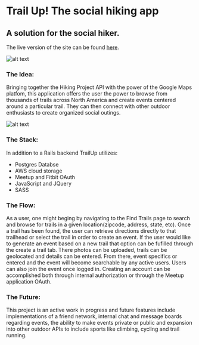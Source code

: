 # Trail Up! The social hiking app

## A solution for the social hiker. 

The live version of the site can be found [here](https://trail-up.herokuapp.com).

![alt text](screen_shots/TrailUpSS1.png)

### The Idea:

Bringing together the Hiking Project API with the power of the Google Maps platfom, this application offers the user the power to browse from thousands of trails across North America and create events centered around a particular trail. They can then connect with other outdoor enthusiasts to create organized social outings.

![alt text](screen_shots/TrailUpSS2.png)

### The Stack:
In addition to a Rails backend TrailUp utilizes:
  * Postgres Databse
  * AWS cloud storage 
  * Meetup and Fitbit OAuth 
  * JavaScript and JQuery 
  * SASS


### The Flow:

As a user, one might beging by navigating to the Find Trails page to search and browse for trails in a given location(zipcode, address, state, etc). Once a trail has been found, the user can retrieve directions directly to that trailhead or select the trail in order to create an event. If the user would like to generate an event based on a new trail that option can be fufilled through the create a trail tab. There photos can be uploaded, trails can be geolocated and details can be entered. From there, event specifics or entered and the event will become searchable by any active users. Users can also join the event once logged in. Creating an account can be accomplished both through internal authorization or through the Meetup application OAuth.

### The Future:

This project is an active work in progress and future features include implementations of a friend network, internal chat and message boards regarding events, the ability to make events private or public and expansion into other outdoor APIs to include sports like climbing, cycling and trail running.

